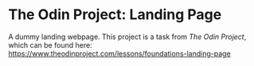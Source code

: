 # The Odin Project: Landing Page

A dummy landing webpage. This project is a task from *The Odin Project*, which can be found here: https://www.theodinproject.com/lessons/foundations-landing-page